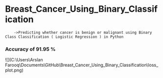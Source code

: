 # Breast_Cancer_Using_Binary_Classification
        ->Predicting whether cancer is benign or malignant using Binary Class Classification ( Logistic Regression ) in Python
        
        
  ### Accuracy of 91.95 %
  
  ![](C:\Users\Arslan Farooq\Documents\GitHub\Breast_Cancer_Using_Binary_Classification\loss_plot.png)
